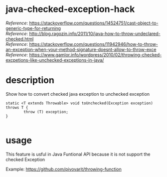 # java-checked-exception-hack
_Reference_: https://stackoverflow.com/questions/14524751/cast-object-to-generic-type-for-returning  
_Reference_: http://blog.ragozin.info/2011/10/java-how-to-throw-undeclared-checked.html  
_Reference_: https://stackoverflow.com/questions/11942946/how-to-throw-an-exception-when-your-method-signature-doesnt-allow-to-throw-exce  
_Reference_: https://www.gamlor.info/wordpress/2010/02/throwing-checked-excpetions-like-unchecked-exceptions-in-java/

# description
Show how to convert checked java exception to unchecked exception

```
static <T extends Throwable> void toUnchecked(Exception exception) throws T {
        throw (T) exception;
}
    
```
# usage
This feature is usful in Java Funtional API because it is not support the checked Exception

Example:
https://github.com/pivovarit/throwing-function

